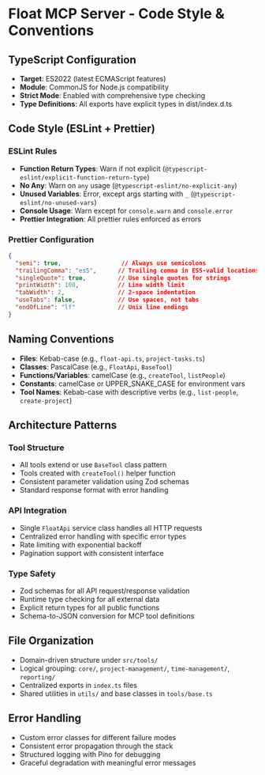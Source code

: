 # Float MCP Server - Code Style & Conventions

## TypeScript Configuration
- **Target**: ES2022 (latest ECMAScript features)
- **Module**: CommonJS for Node.js compatibility
- **Strict Mode**: Enabled with comprehensive type checking
- **Type Definitions**: All exports have explicit types in dist/index.d.ts

## Code Style (ESLint + Prettier)

### ESLint Rules
- **Function Return Types**: Warn if not explicit (`@typescript-eslint/explicit-function-return-type`)
- **No Any**: Warn on `any` usage (`@typescript-eslint/no-explicit-any`)
- **Unused Variables**: Error, except args starting with `_` (`@typescript-eslint/no-unused-vars`)
- **Console Usage**: Warn except for `console.warn` and `console.error`
- **Prettier Integration**: All prettier rules enforced as errors

### Prettier Configuration
```json
{
  "semi": true,                 // Always use semicolons
  "trailingComma": "es5",      // Trailing comma in ES5-valid locations
  "singleQuote": true,         // Use single quotes for strings
  "printWidth": 100,           // Line width limit
  "tabWidth": 2,               // 2-space indentation
  "useTabs": false,            // Use spaces, not tabs
  "endOfLine": "lf"            // Unix line endings
}
```

## Naming Conventions
- **Files**: Kebab-case (e.g., `float-api.ts`, `project-tasks.ts`)
- **Classes**: PascalCase (e.g., `FloatApi`, `BaseTool`)
- **Functions/Variables**: camelCase (e.g., `createTool`, `listPeople`)
- **Constants**: camelCase or UPPER_SNAKE_CASE for environment vars
- **Tool Names**: Kebab-case with descriptive verbs (e.g., `list-people`, `create-project`)

## Architecture Patterns

### Tool Structure
- All tools extend or use `BaseTool` class pattern
- Tools created with `createTool()` helper function
- Consistent parameter validation using Zod schemas
- Standard response format with error handling

### API Integration
- Single `FloatApi` service class handles all HTTP requests
- Centralized error handling with specific error types
- Rate limiting with exponential backoff
- Pagination support with consistent interface

### Type Safety
- Zod schemas for all API request/response validation
- Runtime type checking for all external data
- Explicit return types for all public functions
- Schema-to-JSON conversion for MCP tool definitions

## File Organization
- Domain-driven structure under `src/tools/`
- Logical grouping: `core/`, `project-management/`, `time-management/`, `reporting/`
- Centralized exports in `index.ts` files
- Shared utilities in `utils/` and base classes in `tools/base.ts`

## Error Handling
- Custom error classes for different failure modes
- Consistent error propagation through the stack
- Structured logging with Pino for debugging
- Graceful degradation with meaningful error messages